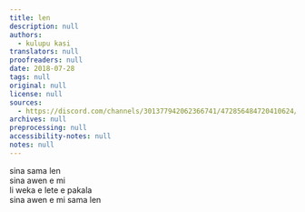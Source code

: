 ```yaml
---
title: len
description: null
authors:
  - kulupu kasi
translators: null
proofreaders: null
date: 2018-07-28
tags: null
original: null
license: null
sources:
  - https://discord.com/channels/301377942062366741/472856484720410624/472856713003925505
archives: null
preprocessing: null
accessibility-notes: null
notes: null
---
```


sina sama len  \
sina awen e mi  \
li weka e lete e pakala  \
sina awen e mi sama len
